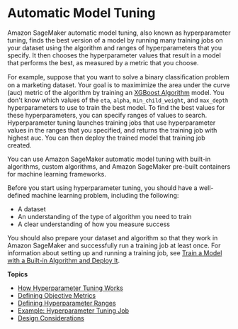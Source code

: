 # Automatic Model Tuning<a name="automatic-model-tuning"></a>

Amazon SageMaker automatic model tuning, also known as hyperparameter tuning, finds the best version of a model by running many training jobs on your dataset using the algorithm and ranges of hyperparameters that you specify\. It then chooses the hyperparameter values that result in a model that performs the best, as measured by a metric that you choose\.

For example, suppose that you want to solve a binary classiﬁcation problem on a marketing dataset\. Your goal is to maximimize the area under the curve \(auc\) metric of the algorithm by training an [XGBoost Algorithm](xgboost.md) model\. You don't know which values of the `eta`, `alpha`, `min_child_weight`, and `max_depth` hyperparameters to use to train the best model\. To find the best values for these hyperparameters, you can specify ranges of values to search\. Hyperparameter tuning launches training jobs that use hyperparameter values in the ranges that you specified, and returns the training job with highest auc\. You can then deploy the trained model that training job created\.

You can use Amazon SageMaker automatic model tuning with built\-in algorithms, custom algorithms, and Amazon SageMaker pre\-built containers for machine learning frameworks\.

Before you start using hyperparameter tuning, you should have a well\-defined machine learning problem, including the following:
+ A dataset
+ An understanding of the type of algorithm you need to train
+ A clear understanding of how you measure success

You should also prepare your dataset and algorithm so that they work in Amazon SageMaker and successfully run a training job at least once\. For information about setting up and running a training job, see [Train a Model with a Built\-in Algorithm and Deploy It](ex1.md)\.

**Topics**
+ [How Hyperparameter Tuning Works](automatic-model-tuning-how-it-works.md)
+ [Defining Objective Metrics](automatic-model-tuning-define-metrics.md)
+ [Defining Hyperparameter Ranges](automatic-model-tuning-define-ranges.md)
+ [Example: Hyperparameter Tuning Job](automatic-model-tuning-ex.md)
+ [Design Considerations](automatic-model-tuning-considerations.md)